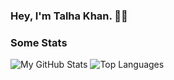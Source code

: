### Hey, I'm Talha Khan. 👋🏽

### Some Stats
![My GitHub Stats](https://github-readme-stats.vercel.app/api?username=averred&show_icons=true&theme=dark)
![Top Languages](https://github-readme-stats.vercel.app/api/top-langs/?username=averred&layout=compact&theme=dark)

<!--
**averred/averred** is a ✨ _special_ ✨ repository because its `README.md` (this file) appears on your GitHub profile.

Here are some ideas to get you started:

- 🔭 I’m currently working on ...
- 🌱 I’m currently learning ...
- 👯 I’m looking to collaborate on ...
- 🤔 I’m looking for help with ...
- 💬 Ask me about ...
- 📫 How to reach me: ...
- 😄 Pronouns: ...
- ⚡ Fun fact: ...
-->
